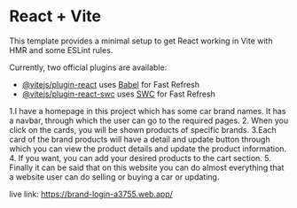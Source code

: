 # React + Vite

This template provides a minimal setup to get React working in Vite with HMR and some ESLint rules.

Currently, two official plugins are available:

- [@vitejs/plugin-react](https://github.com/vitejs/vite-plugin-react/blob/main/packages/plugin-react/README.md) uses [Babel](https://babeljs.io/) for Fast Refresh
- [@vitejs/plugin-react-swc](https://github.com/vitejs/vite-plugin-react-swc) uses [SWC](https://swc.rs/) for Fast Refresh


1.I have a homepage in this project which has some car brand names. It has a navbar, through which the user can go to the required pages.
2. When you click on the cards, you will be shown products of specific brands.
3.Each card of the brand products will have a detail and update button through which you can view the product details and update the product information.
4. If you want, you can add your desired products to the cart section.
5. Finally it can be said that on this website you can do almost everything that a website user can do selling or buying a car or updating.

live link: https://brand-login-a3755.web.app/
